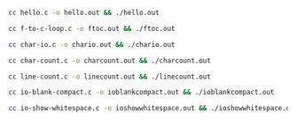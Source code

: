 ```bash
cc hello.c -o hello.out && ./hello.out
```
```bash
cc f-to-c-loop.c -o ftoc.out && ./ftoc.out
```
```bash
cc char-io.c -o chario.out && ./chario.out
```
```bash
cc char-count.c -o charcount.out && ./charcount.out
```
```bash
cc line-count.c -o linecount.out && ./linecount.out
```
```bash
cc io-blank-compact.c -o ioblankcompact.out && ./ioblankcompact.out
```
```bash
cc io-show-whitespace.c -o ioshowwhitespace.out && ./ioshowwhitespace.out
```
